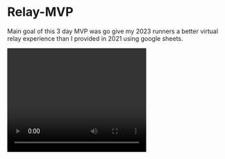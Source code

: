 # Relay-MVP
Main goal of this 3 day MVP was go give my 2023 runners a better virtual relay experience than I provided in 2021 using google sheets.

<video width="320" height="240" controls>
  <source src="MVP.mov" type="video">
  Your browser does not support the video tag.
</video>